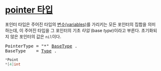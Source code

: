 # [pointer 타입](#pointer-types)

포인터 타입은 주어진 타입의 [변수(variables)](/Variables/)를 가리키는 모든 포인터의 집합을 의미하는데, 이 주어진 타입을 그 포인터의 기초 *타입* (base *type*)이라고 부른다. 초기화되지 않은 포인터의 값은 `nil`이다.

<pre>
<a id="PointerType">PointerType</a> = "*" <a href="#BaseType">BaseType</a> .
<a id="BaseType">BaseType</a>    = <a href="/Types/#Type">Type</a> .
</pre>

```go
*Point
*[4]int
```